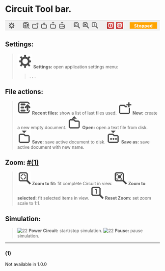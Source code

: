 # Circuit Tool bar.
 
![circ_toolbar](../images/circ_toolbar.png)
<br>

## Settings:
>  ![settings](../images/settings.svg) **Settings:** open application settings menu:
> > [](../Application/Settings#Application%20settings|Application%20settings).
> > [](../Application/Settings#Circuit%20settings|Circuit%20settings).
> > [](../Application/Settings#Simulation%20settings|Simulation%20settings).

## File actions:
 >  ![lastfiles](../images/lastfiles.svg) **Recent files:** show a list of last files used.
 >  ![new](../images/new.svg) **New:** create a new empty document.
 >  ![open](../images/open.svg) **Open:** open a text file from disk.
 >  ![save](../images/save.svg) **Save:** save active document to disk.
 >  ![saveas](../images/saveas.svg) **Save as:** save active document with new name.

## Zoom: [#(1)](#(1))
 >  ![zoomfit](../images/zoomfit.svg) **Zoom to fit:** fit complete Circuit in view.
 >  ![zoomsel](../images/zoomsel.svg) **Zoom to selected:** fit selected items in view.
 >  ![zoomone](../images/zoomone.svg) **Reset Zoom:** set zoom scale to 1:1.

## Simulation:
 >  ![ 22](poweroff.png%20) **Power Circuit:** start/stop simulation.
 >  ![ 22](pausesim.png%20) **Pause:** pause simulation.


---

### (1)
Not available in 1.0.0

